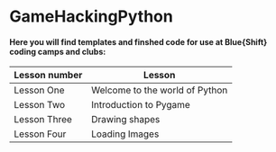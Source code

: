 # GameHackingPython
#### Here you will find templates and finshed code for use at Blue{Shift} coding camps and clubs:

Lesson number | Lesson
------------- | -------------
Lesson One    | Welcome to the world of Python 
Lesson Two    | Introduction to Pygame
Lesson Three  | Drawing shapes 
Lesson Four   | Loading Images 
